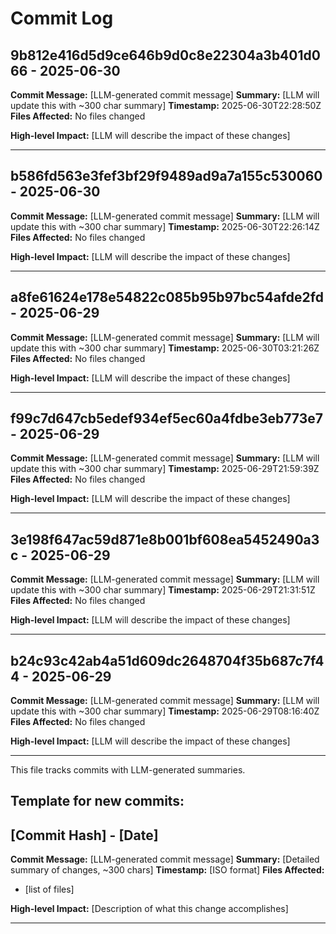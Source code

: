 # Commit Log


## 9b812e416d5d9ce646b9d0c8e22304a3b401d066 - 2025-06-30
**Commit Message:** [LLM-generated commit message]
**Summary:** [LLM will update this with ~300 char summary]
**Timestamp:** 2025-06-30T22:28:50Z
**Files Affected:** 
No files changed

**High-level Impact:**
[LLM will describe the impact of these changes]

---

## b586fd563e3fef3bf29f9489ad9a7a155c530060 - 2025-06-30
**Commit Message:** [LLM-generated commit message]
**Summary:** [LLM will update this with ~300 char summary]
**Timestamp:** 2025-06-30T22:26:14Z
**Files Affected:** 
No files changed

**High-level Impact:**
[LLM will describe the impact of these changes]

---

## a8fe61624e178e54822c085b95b97bc54afde2fd - 2025-06-29
**Commit Message:** [LLM-generated commit message]
**Summary:** [LLM will update this with ~300 char summary]
**Timestamp:** 2025-06-30T03:21:26Z
**Files Affected:** 
No files changed

**High-level Impact:**
[LLM will describe the impact of these changes]

---

## f99c7d647cb5edef934ef5ec60a4fdbe3eb773e7 - 2025-06-29
**Commit Message:** [LLM-generated commit message]
**Summary:** [LLM will update this with ~300 char summary]
**Timestamp:** 2025-06-29T21:59:39Z
**Files Affected:** 
No files changed

**High-level Impact:**
[LLM will describe the impact of these changes]

---

## 3e198f647ac59d871e8b001bf608ea5452490a3c - 2025-06-29
**Commit Message:** [LLM-generated commit message]
**Summary:** [LLM will update this with ~300 char summary]
**Timestamp:** 2025-06-29T21:31:51Z
**Files Affected:** 
No files changed

**High-level Impact:**
[LLM will describe the impact of these changes]

---

## b24c93c42ab4a51d609dc2648704f35b687c7f44 - 2025-06-29
**Commit Message:** [LLM-generated commit message]
**Summary:** [LLM will update this with ~300 char summary]
**Timestamp:** 2025-06-29T08:16:40Z
**Files Affected:** 
No files changed

**High-level Impact:**
[LLM will describe the impact of these changes]

---
This file tracks commits with LLM-generated summaries.

## Template for new commits:
## [Commit Hash] - [Date]
**Commit Message:** [LLM-generated commit message]
**Summary:** [Detailed summary of changes, ~300 chars]
**Timestamp:** [ISO format]
**Files Affected:** 
- [list of files]

**High-level Impact:**
[Description of what this change accomplishes]

---
